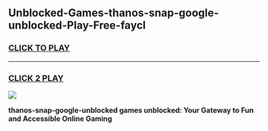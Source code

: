 
## Unblocked-Games-thanos-snap-google-unblocked-Play-Free-faycl
<h3>
<a href="https://premium76.site?title=thanos-snap-google-unblocked&ref=18A1">CLICK TO PLAY</a></h3>
<hr>

<h3>
<a href="https://premium76.site?title=thanos-snap-google-unblocked&ref=18A1">CLICK 2 PLAY</a>
  
</h3>

<a href="https://premium76.site?title=thanos-snap-google-unblocked&ref=18A1"><img src="https://clearcache.store/games.png"></a>


**thanos-snap-google-unblocked games unblocked: Your Gateway to Fun and Accessible Online Gaming**
